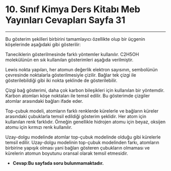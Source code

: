 # 10. Sınıf Kimya Ders Kitabı Meb Yayınları Cevapları Sayfa 31

---

Bu gösterim şekilleri birbirini tamamlayıcı özellikte olup bir üçgenin köşelerinde aşağıdaki gibi gösterilir:

Taneciklerin gösterilmesinde farklı yöntemler kullanılır. C2H5OH molekülünün en sık kullanılan gösterimleri aşağıda verilmiştir.

Lewis nokta yapıları, her atomun değerlik elektron sayısının, sembolünün çevresinde noktalarla gösterilmesiyle çizilir. Bağlar tek çizgi ile gösterilebildiği gibi iki nokta şeklinde de gösterilebilir.

Çizgi bağ gösterimi, daha çok karbon bileşikleri için kullanılan bir yöntemdir. Karbon atomları köşe noktaları ile temsil edilir. Bu gösterimde çizgiler atomlar arasındaki bağları ifade eder.

Top-çubuk modeli, atomların farklı renklerde kürelerle ve bağların küreler arasındaki çubuklarla temsil edildiği gösterim şeklidir. Her atom için kullanılan renk farklıdır. Örneğin genellikle hidrojen atomu için beyaz, oksijen atomu için kırmızı renk kullanılır.

Uzay-dolgu modelinde atomlar top-çubuk modelinde olduğu gibi kürelerle temsil edilir. Uzay-dolgu modelinin top-çubuk modelinden farkı, atomların birbirine yapışık olması yani bağları gösteren çubukların olmaması ve kürelerin atomun boyutunu oransal olarak temsil etmesidir.

-   **Cevap**:**Bu sayfada soru bulunmamaktadır.**